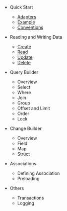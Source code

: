 * Quick Start

    * [Adapters](quickstart.md#adapters)
    * [Example](quickstart.md#example)
    * [Conventions](quickstart.md#conventions)

* Reading and Writing Data

    * [Create](crud.md#create)
    * [Read](crud.md#read)
    * [Update](crud.md#update)
    * [Delete](crud.md#delete)

* Query Builder

    * Overview
    * Select
    * Where
    * Join
    * Group
    * Offset and Limit
    * Order
    * Lock

* Change Builder

    * Overview
    * Field
    * Map
    * Struct

* Associations

    * Defining Association
    * Preloading

* Others

    * Transactions
    * Logging
